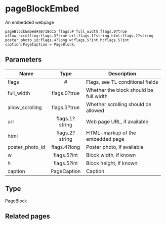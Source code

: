 # pageBlockEmbed
An embedded webpage

```
pageBlockEmbed#a8718dc5 flags:# full_width:flags.0?true allow_scrolling:flags.3?true url:flags.1?string html:flags.2?string poster_photo_id:flags.4?long w:flags.5?int h:flags.5?int caption:PageCaption = PageBlock;
```

## Parameters
| Name | Type | Description |
| ---- | :----: | ----------- |
| flags | # | Flags, see TL conditional fields |
| full_width | flags.0?true | Whether the block should be full width |
| allow_scrolling | flags.3?true | Whether scrolling should be allowed |
| url | flags.1?string | Web page URL, if available |
| html | flags.2?string | HTML-markup of the embedded page |
| poster_photo_id | flags.4?long | Poster photo, if available |
| w | flags.5?int | Block width, if known |
| h | flags.5?int | Block height, if known |
| caption | PageCaption | Caption |


## Type
PageBlock

## Related pages

